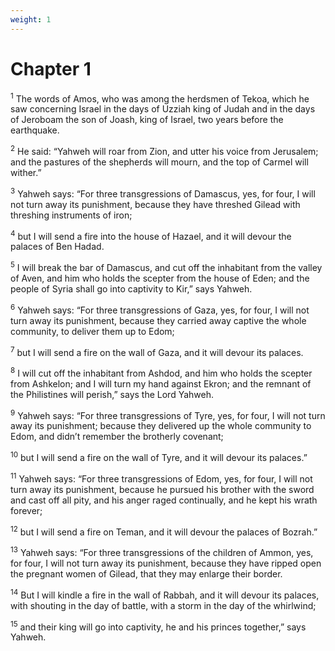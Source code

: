 ```yaml
---
weight: 1
---
```


# Chapter 1

<sup>1</sup> The words of Amos, who was among the herdsmen of Tekoa, which he saw concerning Israel in the days of Uzziah king of Judah and in the days of Jeroboam the son of Joash, king of Israel, two years before the earthquake. 

<sup>2</sup> He said: “Yahweh will roar from Zion, and utter his voice from Jerusalem; and the pastures of the shepherds will mourn, and the top of Carmel will wither.” 

<sup>3</sup> Yahweh says: “For three transgressions of Damascus, yes, for four, I will not turn away its punishment, because they have threshed Gilead with threshing instruments of iron; 

<sup>4</sup> but I will send a fire into the house of Hazael, and it will devour the palaces of Ben Hadad. 

<sup>5</sup> I will break the bar of Damascus, and cut off the inhabitant from the valley of Aven, and him who holds the scepter from the house of Eden; and the people of Syria shall go into captivity to Kir,” says Yahweh. 

<sup>6</sup> Yahweh says: “For three transgressions of Gaza, yes, for four, I will not turn away its punishment, because they carried away captive the whole community, to deliver them up to Edom; 

<sup>7</sup> but I will send a fire on the wall of Gaza, and it will devour its palaces. 

<sup>8</sup> I will cut off the inhabitant from Ashdod, and him who holds the scepter from Ashkelon; and I will turn my hand against Ekron; and the remnant of the Philistines will perish,” says the Lord Yahweh. 

<sup>9</sup> Yahweh says: “For three transgressions of Tyre, yes, for four, I will not turn away its punishment; because they delivered up the whole community to Edom, and didn’t remember the brotherly covenant; 

<sup>10</sup> but I will send a fire on the wall of Tyre, and it will devour its palaces.” 

<sup>11</sup> Yahweh says: “For three transgressions of Edom, yes, for four, I will not turn away its punishment, because he pursued his brother with the sword and cast off all pity, and his anger raged continually, and he kept his wrath forever; 

<sup>12</sup> but I will send a fire on Teman, and it will devour the palaces of Bozrah.” 

<sup>13</sup> Yahweh says: “For three transgressions of the children of Ammon, yes, for four, I will not turn away its punishment, because they have ripped open the pregnant women of Gilead, that they may enlarge their border. 

<sup>14</sup> But I will kindle a fire in the wall of Rabbah, and it will devour its palaces, with shouting in the day of battle, with a storm in the day of the whirlwind; 

<sup>15</sup> and their king will go into captivity, he and his princes together,” says Yahweh. 


